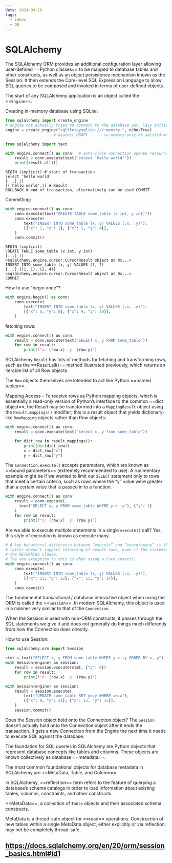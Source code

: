 ```yaml
---
date: 2024-09-18
tags:
  - inbox
  - DB
---
```


# SQLAlchemy

The SQLAlchemy ORM provides an additional configuration layer allowing
user-defined ==Python classes== to be mapped to database tables and other
constructs, as well as an object persistence mechanism known as the Session. It
then extends the Core-level SQL Expression Language to allow SQL queries to be
composed and invoked in terms of user-defined objects.

The start of any SQLAlchemy application is an object called the ==`Engine`==.

Creating in-memory database using SQLite:
```python
from sqlalchemy import create_engine
# engine not actually tried to connect to the database yet, lazy initialization
engine = create_engine("sqlite+pysqlite:///:memory:", echo=True)
                     # dialect DBAPI       in-memory-only-db_sqlite3-module
```

```python
from sqlalchemy import text

with engine.connect() as conn:  # auto-close connection opened resource
    result = conn.execute(text("select 'hello world'"))
    print(result.all())
```
```
BEGIN (implicit) # start of transaction
select 'hello world'
[...] ()
[('hello world',)] # Result
ROLLBACK # end of transaction, alternatively can be used COMMIT
```

Committing:
```python
with engine.connect() as conn:
    conn.execute(text("CREATE TABLE some_table (x int, y int)"))
    conn.execute(
        text("INSERT INTO some_table (x, y) VALUES (:x, :y)"),
        [{"x": 1, "y": 1}, {"x": 2, "y": 4}],
    )
    conn.commit()
```
```
BEGIN (implicit)
CREATE TABLE some_table (x int, y int)
[...] ()
<sqlalchemy.engine.cursor.CursorResult object at 0x...>
INSERT INTO some_table (x, y) VALUES (?, ?)
[...] [(1, 1), (2, 4)]
<sqlalchemy.engine.cursor.CursorResult object at 0x...>
COMMIT
```

How to use "begin once"?
&#10;
```python
with engine.begin() as conn:
    conn.execute(
        text("INSERT INTO some_table (x, y) VALUES (:x, :y)"),
        [{"x": 6, "y": 8}, {"x": 9, "y": 10}],
    )
```

fetching rows:
```python
with engine.connect() as conn:
    result = conn.execute(text("SELECT x, y FROM some_table"))
    for row in result:
        print(f"x: {row.x}  y: {row.y}")
```

SQLAlchemy `Result` has lots of methods for fetching and transforming rows, such
as the ==Result.all()== method illustrated previously, which returns an iterable
list of all Row objects.

The `Row` objects themselves are intended to act like Python ==named tuples==.

Mapping Access - To receive rows as Python mapping objects, which is essentially
a read-only version of Python’s interface to the common ==dict object==, the
Result may be transformed into a `MappingResult` object using the
`Result.mappings()` modifier; this is a result object that yields
dictionary-like `RowMapping` objects rather than Row objects:
```python
with engine.connect() as conn:
    result = conn.execute(text("select x, y from some_table"))

    for dict_row in result.mappings():
        print(dir(dict_row))
        x = dict_row["x"]
        y = dict_row["y"]
```

The `Connection.execute()` accepts parameters, which are known as ==bound
parameters== (extremely recommended to use). A rudimentary example might be if
we wanted to limit our `SELECT` statement only to rows that meet a certain
criteria, such as rows where the “y” value were greater than a certain value
that is passed in to a function.
```python
with engine.connect() as conn:
    result = conn.execute(
      text("SELECT x, y FROM some_table WHERE y > :y"), {"y": 2}
    )
    for row in result:
        print(f"x: {row.x}  y: {row.y}")
```

Are we able to execute multiple statements in a single `execute()` call?
&#10;
Yes, this style of execution is known as execute many.
```python
# A key behavioral difference between “execute” and “executemany” is that the
# latter doesn’t support returning of result rows, even if the statement includes
# the RETURNING clause.
# The one exception to this is when using a Core insert().
with engine.connect() as conn:
    conn.execute(
        text("INSERT INTO some_table (x, y) VALUES (:x, :y)"),
        [{"x": 11, "y": 12}, {"x": 13, "y": 14}],
    )
    conn.commit()
```

The fundamental transactional / database interactive object when using the ORM
is called the ==`Session`==. In modern SQLAlchemy, this object is used in a
manner very similar to that of the `Connection`.

When the Session is used with non-ORM constructs, it passes through the SQL
statements we give it and does not generally do things much differently from how
the Connection does directly.

How to use Session:
&#10;
```python
from sqlalchemy.orm import Session

stmt = text("SELECT x, y FROM some_table WHERE y > :y ORDER BY x, y")
with Session(engine) as session:
    result = session.execute(stmt, {"y": 6})
    for row in result:
        print(f"x: {row.x}  y: {row.y}")

with Session(engine) as session:
    result = session.execute(
        text("UPDATE some_table SET y=:y WHERE x=:x"),
        [{"x": 9, "y": 11}, {"x": 13, "y": 15}],
    )
    session.commit()
```

Does the Session object hold onto the Connection object?
&#10;
The `Session` doesn’t actually hold onto the Connection object after it ends the
transaction. It gets a new Connection from the Engine the next time it needs to
execute SQL against the database.

The foundation for SQL queries in SQLAlchemy are Python objects that represent
database concepts like tables and columns. These objects are known collectively
as database ==metadata==.

The most common foundational objects for database metadata in SQLAlchemy are
==MetaData, Table, and Column==.

In SQLAlchemy, ==reflection== term refers to the feature of querying a
database’s schema catalogs in order to load information about existing tables,
columns, constraints, and other constructs.

==MetaData==, a collection of `Table` objects and their associated schema
constructs.

MetaData is a thread-safe object for ==read== operations. Construction of new
tables within a single MetaData object, either explicitly or via reflection, may
not be completely thread-safe.



## https://docs.sqlalchemy.org/en/20/orm/session_basics.html#id1
